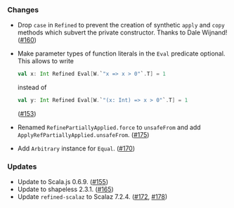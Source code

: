 ### Changes

* Drop `case` in `Refined` to prevent the creation of synthetic `apply`
  and `copy` methods which subvert the private constructor.
  Thanks to Dale Wijnand! ([#160])
* Make parameter types of function literals in the `Eval` predicate
  optional. This allows to write

  ```scala
  val x: Int Refined Eval[W.`"x => x > 0"`.T] = 1
  ```
  instead of
  ```scala
  val y: Int Refined Eval[W.`"(x: Int) => x > 0"`.T] = 1
  ```
  ([#153])
* Renamed `RefinePartiallyApplied.force` to `unsafeFrom` and add
  `ApplyRefPartiallyApplied.unsafeFrom`. ([#175])
* Add `Arbitrary` instance for `Equal`. ([#170])

### Updates

* Update to Scala.js 0.6.9. ([#155])
* Update to shapeless 2.3.1. ([#165])
* Update `refined-scalaz` to Scalaz 7.2.4. ([#172], [#178])

[#153]: https://github.com/fthomas/refined/pull/153
[#155]: https://github.com/fthomas/refined/pull/155
[#160]: https://github.com/fthomas/refined/pull/160
[#165]: https://github.com/fthomas/refined/pull/165
[#170]: https://github.com/fthomas/refined/pull/170
[#172]: https://github.com/fthomas/refined/pull/172
[#175]: https://github.com/fthomas/refined/pull/175
[#178]: https://github.com/fthomas/refined/pull/178
